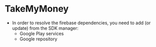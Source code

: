 # TakeMyMoney
- In order to resolve the firebase dependencies, you need to add (or update) from the SDK manager:
  * Google Play services
  * Google repository
